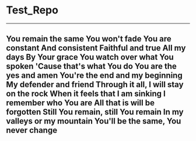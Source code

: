 # Test_Repo
---------------------
You remain the same
You won't fade
You are constant
And consistent
Faithful and true
All my days
By Your grace
You watch over what You spoken
'Cause that's what You do
You are the yes and amen
You're the end and my beginning
My defender and friend
Through it all, I will stay on the rock
When it feels that I am sinking
I remember who You are
All that is will be forgotten
Still You remain, still You remain
In my valleys or my mountain
You'll be the same, You never change
---------------------
